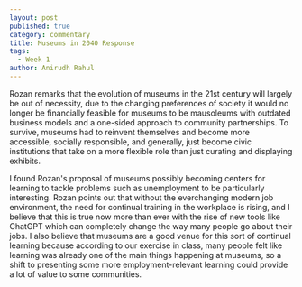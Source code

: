 ```yaml
---
layout: post
published: true
category: commentary
title: Museums in 2040 Response
tags:
  - Week 1
author: Anirudh Rahul
---
```


Rozan remarks that the evolution of museums in the 21st century will largely be out of necessity, due to the changing preferences of society it would no longer be financially feasible for museums to be mausoleums with outdated business models and a one-sided approach to community partnerships. To survive, museums had to reinvent themselves and become more accessible, socially responsible, and generally, just become civic institutions that take on a more flexible role than just curating and displaying exhibits.

I found Rozan's proposal of museums possibly becoming centers for learning to tackle problems such as unemployment to be particularly interesting. Rozan points out that without the everchanging modern job environment, the need for continual training in the workplace is rising, and I believe that this is true now more than ever with the rise of new tools like ChatGPT which can completely change the way many people go about their jobs. I also believe that museums are a good venue for this sort of continual learning because according to our exercise in class, many people felt like learning was already one of the main things happening at museums, so a shift to presenting some more employment-relevant learning could provide a lot of value to some communities.
